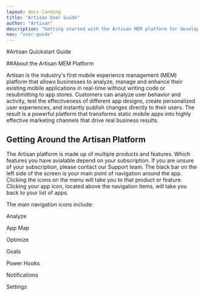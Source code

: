 ```yaml
---
layout: docs-landing
title: "Artisan User Guide"
author: "Artisan"
description: "Getting started with the Artisan MEM platform for developers."
nav: "user-guide"
---
```

#Artisan Quickstart Guide

##About the Artisan MEM Platform

Artisan is the industry\'s first mobile experience management (MEM) platform that allows businesses to analyze, manage and enhance their existing mobile applications in real-time without writing code or resubmitting to app stores. Customers can analyze user behavior and activity, test the effectiveness of different app designs, create personalized user experiences, and instantly publish changes directly to their users.  The result is a powerful platform that transforms static mobile apps into highly effective marketing channels that drive real business results.

## Getting Around the Artisan Platform

The Artisan platform is made up of multiple products and features. Which features you have avialable depend on your subscription. If you are unsure of your subscription, please contact our Support team. The black bar on the left side of the screen is your main point of navigation around the app. Clicking the icons on the menu will take you to that product or feature. Clicking your app icon, located above the navigation items, will take you back to your list of apps.

The main navigation icons include:

<div id="apps-list">
  <p><span class="icon-analyze">Analyze</span></p>

  <p><span class="icon-sitemap">App Map</span></p>

  <p><span class="icon-optimize">Optimize</span></p>

  <p><span class="icon-goals">Goals</span></p>

  <p><span class="icon-power-cord">Power Hooks</span></p>

  <p><span class="icon-bubble">Notifications</span></p>

  <p><span class="icon-cog">Settings</span></p>
</div>
